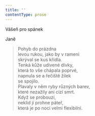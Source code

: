 ```yaml
---
title: ''
contentType: prose
---
```


Vášeň pro spánek

Janě

> Pohyb do prázdna  
> levou rukou, jako by v rameni  
> skrýval se kus křídla.  
> Tenká kůže udivené dívky,  
> která to vše chápala poprvé,  
> napnula se a řečiště žilek  
> se spojilo.  
> Plavaly v něm ryby různých barev,  
> které nezažily ani cizí smrt.  
> Když se probouzí,  
> neklid jí prohne páteř,  
> která je po noci velmi flexibilní.
